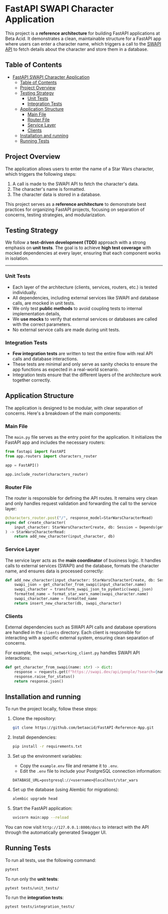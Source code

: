 
# FastAPI SWAPI Character Application

This project is a **reference architecture** for building FastAPI applications at Beta Acid. It demonstrates a clean, maintainable structure for a FastAPI app where users can enter a character name, which triggers a call to the [SWAPI API](https://swapi.dev) to fetch details about the character and store them in a database. 


## Table of Contents

- [FastAPI SWAPI Character Application](#fastapi-swapi-character-application)
  - [Table of Contents](#table-of-contents)
  - [Project Overview](#project-overview)
  - [Testing Strategy](#testing-strategy)
    - [Unit Tests](#unit-tests)
    - [Integration Tests](#integration-tests)
  - [Application Structure](#application-structure)
    - [Main File](#main-file)
    - [Router File](#router-file)
    - [Service Layer](#service-layer)
    - [Clients](#clients)
  - [Installation and running](#installation-and-running)
  - [Running Tests](#running-tests)

## Project Overview

The application allows users to enter the name of a Star Wars character, which triggers the following steps:
1. A call is made to the SWAPI API to fetch the character's data.
2. The character's name is formatted.
3. The character data is stored in a database.


This project serves as a **reference architecture** to demonstrate best practices for organizing FastAPI projects, focusing on separation of concerns, testing strategies, and modularization.

## Testing Strategy

We follow a **test-driven development (TDD)** approach with a strong emphasis on **unit tests**. The goal is to achieve **high test coverage** with mocked dependencies at every layer, ensuring that each component works in isolation.
****
### Unit Tests

- Each layer of the architecture (clients, services, routers, etc.) is tested individually.
- All dependencies, including external services like SWAPI and database calls, are mocked in unit tests.
- We only test **public methods** to avoid coupling tests to internal implementation details, 
- We **use mocks** to verify that external services or databases are called with the correct parameters.
- No external service calls are made during unit tests.

### Integration Tests

- **Few integration tests** are written to test the entire flow with real API calls and database interactions.
- These tests are minimal and only serve as sanity checks to ensure the app functions as expected in a real-world scenario.
- Integration tests ensure that the different layers of the architecture work together correctly.

## Application Structure

The application is designed to be modular, with clear separation of concerns. Here's a breakdown of the main components:

### Main File

The `main.py` file serves as the entry point for the application. It initializes the FastAPI app and includes the necessary routers:

```python
from fastapi import FastAPI
from app.routers import characters_router

app = FastAPI()

app.include_router(characters_router)
```

### Router File

The router is responsible for defining the API routes. It remains very clean and only handles request validation and forwarding the call to the service layer:

```python
@characters_router.post("/", response_model=StarWarsCharacterRead)
async def create_character(
    input_character: StarWarsCharacterCreate, db: Session = Depends(get_db_session)
) -> StarWarsCharacterRead:
    return add_new_character(input_character, db)
```

### Service Layer

The service layer acts as the **main coordinator** of business logic. It handles calls to external services (SWAPI) and the database, formats the character name, and ensures data is processed correctly:

```python
def add_new_character(input_character: StarWarsCharacterCreate, db: Session) -> StarWarsCharacterRead:
    swapi_json = get_character_from_swapi(input_character.name)
    swapi_character = transform_swapi_json_to_pydantic(swapi_json)
    formatted_name = format_star_wars_name(swapi_character.name)
    swapi_character.name = formatted_name
    return insert_new_character(db, swapi_character)
```

### Clients

External dependencies such as SWAPI API calls and database operations are handled in the `clients` directory. Each client is responsible for interacting with a specific external system, ensuring clean separation of concerns.

For example, the `swapi_networking_client.py` handles SWAPI API interactions:

```python
def get_character_from_swapi(name: str) -> dict:
    response = requests.get(f"https://swapi.dev/api/people/?search={name}")
    response.raise_for_status()
    return response.json()
```

## Installation and running

To run the project locally, follow these steps:

1. Clone the repository:

   ```bash
   git clone https://github.com/betaacid/FastAPI-Reference-App.git
   ```

2. Install dependencies:

   ```bash
   pip install -r requirements.txt
   ```

3. Set up the environment variables:

   - Copy the `example.env` file and rename it to `.env`.
   - Edit the `.env` file to include your PostgreSQL connection information:

   ```
   DATABASE_URL=postgresql://<username>@localhost/star_wars
   ```

4. Set up the database (using Alembic for migrations):

   ```bash
   alembic upgrade head
   ```

5. Start the FastAPI application:

   ```bash
   uvicorn main:app --reload
   ```


You can now visit `http://127.0.0.1:8000/docs` to interact with the API through the automatically generated Swagger UI.

## Running Tests

To run all tests, use the following command:

```bash
pytest
```

To run only the **unit tests**:

```bash
pytest tests/unit_tests/
```

To run the **integration tests**:

```bash
pytest tests/integration_tests/
```
